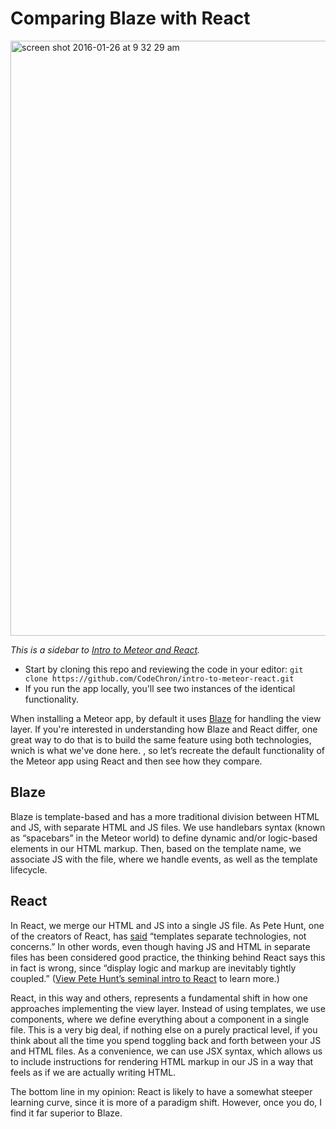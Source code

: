 # Comparing Blaze with React

<img width="952" alt="screen shot 2016-01-26 at 9 32 29 am" src="https://cloud.githubusercontent.com/assets/819213/12583296/ffb11d94-c40f-11e5-9366-8fecb176cf21.png">

_This is a sidebar to [Intro to Meteor and React](https://github.com/CodeChron/intro-to-meteor-react)._

- Start by cloning this repo and reviewing the code in your editor: ```git clone https://github.com/CodeChron/intro-to-meteor-react.git```
- If you run the app locally, you'll see two instances of the identical functionality.

When installing a Meteor app, by default it uses [Blaze](https://github.com/meteor/blaze) for handling the view layer.  If you're interested in understanding how Blaze and React differ, one great way to do that is to build the same feature using both technologies, wnich is what we've done here.
, so let’s recreate the default functionality of the Meteor app using React and then see how they compare.

## Blaze
Blaze is template-based and has a more traditional division between HTML and JS, with separate HTML and JS files.  We use handlebars syntax (known as “spacebars” in the Meteor world) to define dynamic and/or logic-based elements in our HTML markup.  Then, based on the template name, we associate JS with the file, where we handle events, as well as the template lifecycle.

## React
In React, we merge our HTML and JS into a single JS file.  As Pete Hunt, one of the creators of React, has [said](https://www.youtube.com/watch?v=x7cQ3mrcKaY) “templates separate technologies, not concerns.”  In other words, even though having JS and HTML in separate files has been considered good practice, the thinking behind React says this in fact is wrong, since “display logic and markup are inevitably tightly coupled.” ([View Pete Hunt’s seminal intro to React](https://www.youtube.com/watch?v=x7cQ3mrcKaY) to learn more.)

React, in this way and others, represents a fundamental shift in how one approaches implementing the view layer. Instead of using templates, we use components, where we define everything about a component in a single file.  This is a very big deal, if nothing else on a purely practical level, if you think about all the time you spend toggling back and forth between your JS and HTML files.  As a convenience, we can use JSX syntax, which allows us to include instructions for rendering HTML markup in our JS in a way that feels as if we are actually writing HTML. 

The bottom line in my opinion: React is likely to have a somewhat steeper learning curve, since it is more of a paradigm shift.  However, once you do, I find it far superior to Blaze.
